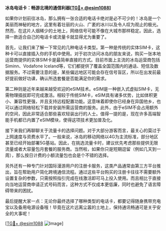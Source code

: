 **冰岛电话卡：畅游北境的通信利器[[TG💪+ @esim1088](https://t.me/s/esim1088)]**

如果你计划前往冰岛，那么拥有一张合适的电话卡绝对是必不可少的！冰岛是一个美丽而神秘的地方，这里有着壮丽的火山、广袤的冰川以及令人叹为观止的极光。然而，在这片人烟稀少的土地上，网络信号可能不像在大城市那样稳定。因此，选择一款适合自己的电话卡或流量卡就显得尤为重要了。

首先，让我们来了解一下常见的几种电话卡类型。第一种是传统的实体SIM卡，这种卡可以直接插入你的手机中使用。对于初次访问冰岛的朋友来说，购买一张本地运营商提供的实体SIM卡是最简单直接的方式。目前市面上主流的冰岛运营商包括Siminn、Vodafone Iceland等，它们都提供了覆盖全国范围内的通话、短信及数据服务。不过需要注意的是，某些偏远地区可能会存在信号盲区，所以在出发前最好提前做好功课，确认所选套餐是否能满足你的需求。

第二种则是近年来越来越受欢迎的eSIM技术。eSIM是一种嵌入式虚拟SIM卡，无需物理插拔即可完成激活。相较于传统SIM卡，eSIM具有诸多优势，比如体积更小、兼容性更强，并且支持远程配置功能。这意味着即使你已经身在异国他乡，也可以通过网络轻松下载并安装所需运营商的服务。此外，由于eSIM不会占用额外的空间，因此非常适合那些喜欢轻装出行的人士。值得一提的是，现在许多高端智能手机都已内置了eSIM模块，使得这项技术更加普及化。

接下来我们再聊聊关于流量卡的选择问题。对于大部分游客而言，最关心的莫过于上网速度与资费水平了。一般来说，冰岛的移动网络以4G为主流标准，部分地区甚至已经开始部署5G基站。因此，在挑选流量卡时，建议优先考虑那些提供无限流量或者大容量包月套餐的服务商。当然啦，如果你只是短期逗留（例如几天到一周），那么按日计费的小额流量包也会是个不错的选择。

另外还有一种专门针对国际漫游用户的注册卡服务，这类产品通常由第三方平台推出，旨在帮助用户简化跨境通信流程。通过这些平台购买的注册卡往往不需要额外设置复杂的参数，只需按照指引完成在线激活即可马上投入使用。而且相比于直接向当地运营商申请正式号码而言，这种方式不仅成本更低廉，同时也避免了语言障碍带来的困扰。

最后提醒大家一点：无论你最终选择了哪种类型的电话卡，都要记得随身携带充电宝以及备用电源设备哦！毕竟在这片远离尘嚣的土地上，保持通讯畅通可是关乎安全的大事呢！

[[TG💪+ @esim1088](https://t.me/s/esim1088) ![Image](https://i.postimg.cc/4NQfJmqS/Snipaste-2025-05-13-00-14-12.png)]